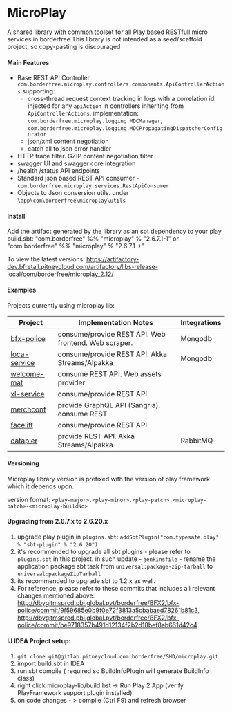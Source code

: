 # MicroPlay

A shared library with common toolset for all Play based RESTfull micro services in borderfree 
This library is not intended as a seed/scaffold project, so copy-pasting is discouraged

#### Main Features

- Base REST API Controller `com.borderfree.microplay.controllers.components.ApiControllerActions` supporting:
    - cross-thread request context tracking in logs with a correlation id. injected for any `apiAction` in controllers inheriting from `ApiControllerActions`.  implementation: `com.borderfree.microplay.logging.MDCManager`, `com.borderfree.microplay.logging.MDCPropagatingDispatcherConfigurator`
    - json/xml content negotiation
    - catch all to json error handler
- HTTP trace filter. GZIP content negotiation filter
- swagger UI and swagger core integration
- /health /status API endpoints 
- Standard json based REST API consumer - `com.borderfree.microplay.services.RestApiConsumer`
- Objects to Json conversion utils. under `\app\com\borderfree\microplay\utils`   

#### Install

Add the artifact generated by the library as an sbt dependency to your play build.sbt:
"com.borderfree"  %% "microplay" % "2.6.7.1-1"
or
"com.borderfree"  %% "microplay" % "2.6.7.1-+"

To view the latest versions:
https://artifactory-dev.bfretail.pitneycloud.com/artifactory/libs-release-local/com/borderfree/microplay_2.12/

#### Examples

Projects currently using microplay lib:

| Project                                                                         | Implementation Notes                                 | Integrations |
|---------------------------------------------------------------------------------|------------------------------------------------------|--------------|
| [bfx-police](https://gitlab.pitneycloud.com/borderfree/BFX2/bfx-police)         | consume/provide REST API. Web frontend. Web scraper. | Mongodb      |
| [loca-service](https://gitlab.pitneycloud.com/borderfree/LOC/loca-service)      | consume/provide REST API. Akka Streams/Alpakka       | Mongodb      |
| [welcome-mat](https://gitlab.pitneycloud.com/borderfree/LOC/welcomemat-service) | consume REST API. Web assets provider                |              |
| [xl-service](https://gitlab.pitneycloud.com/borderfree/LOC/xl-service)          | consume/provide REST API                             |              |
| [merchconf](https://gitlab.pitneycloud.com/borderfree/CNF/merchconf)            | provide GraphQL API (Sangria). consume REST          |              |
| [facelift](https://gitlab.pitneycloud.com/borderfree/KEPLER/facelift-service)   | consume/provide REST API                             |              |
| [datapier](https://gitlab.pitneycloud.com/borderfree/SVC/datapier)              | provide REST API. Akka Streams/Alpakka               | RabbitMQ     |


#### Versioning
Microplay library version is prefixed with the version of play framework which it depends upon. 

version format:
`<play-major>.<play-minor>.<play-patch>.<microplay-patch>-<microplay-buildNo>`
 
#### Upgrading from 2.6.7.x to 2.6.20.x

1. upgrade play plugin in `plugins.sbt`: `addSbtPlugin("com.typesafe.play" % "sbt-plugin" % "2.6.20")`.
2. it's recommended to upgrade all sbt plugins - please refer to `plugins.sbt` in this project. in such update - `jenkinsfile` - rename the application package sbt task from `universal:package-zip-tarball` to `universal:packageZipTarball`
3. its recommended to upgrade sbt to 1.2.x as well.
4. For reference, please refer to these commits that includes all relevant changes mentioned above:
http://dbygitmsprod.pbi.global.pvt/borderfree/BFX2/bfx-police/commit/9f59685e0b9f0e72f3813a5cbabaed78261b81c3,
http://dbygitmsprod.pbi.global.pvt/borderfree/BFX2/bfx-police/commit/be9718357b491d12134f2b2d18bef8ab661d42c4

#### IJ IDEA Project setup:
1. `git clone git@gitlab.pitneycloud.com:borderfree/SHD/microplay.git` 
2. import build.sbt in IDEA 
3. run sbt compile ( required so BuildInfoPlugin will generate BuildInfo class)
4. right click microplay-lib/build.bst -> Run Play 2 App (verify PlayFramework support plugin installed)
5. on code changes - > compile (Ctrl F9) and refresh browser
